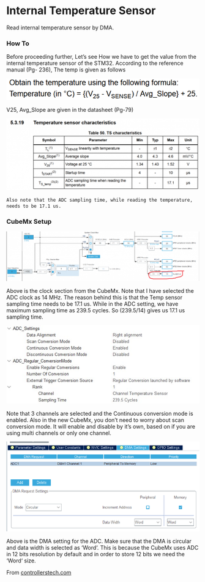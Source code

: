 # Internal Temperature Sensor

Read internal temperature sensor by DMA.

### How To
Before proceeding further, Let’s see How we have to get the value from the internal temperature sensor of the STM32. According to the reference manual (Pg- 236), The temp is given as follows

![](img\temp-1.png)

V25, Avg_Slope are given in the datasheet (Pg-79)

![](img\temp-2-1024x381.png)

```
Also note that the ADC sampling time, while reading the temperature, needs to be 17.1 us.
```

### CubeMx Setup


![](img\cube55-4-1024x263.png)

Above is the clock section from the CubeMx. Note that I have selected the ADC clock as 14 MHz. The reason behind this is that the Temp sensor sampling time needs to be 17.1 us. While in the ADC setting, we have maximum sampling time as 239.5 cycles. So (239.5/14) gives us 17.1 us sampling time.

![](img\cube-55-1-1.jpg)

Note that 3 channels are selected and the Continuous conversion mode is enabled. Also in the new CubeMx, you don’t need to worry about scan conversion mode. It will enable and disable by it’s own, based on if you are using multi channels or only one channel.

![](img\cube55-2.png)

Above is the DMA setting for the ADC. Make sure that the DMA is circular and data width is selected as ‘Word‘. This is because the CubeMx uses ADC in 12 bits resolution by default and in order to store 12 bits we need the ‘Word‘ size.

From [controllerstech.com](https://controllerstech.com/stm32-adc-multiple-channels-updated-method/)